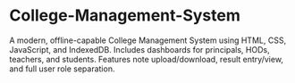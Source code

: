 # College-Management-System
A modern, offline-capable College Management System using HTML, CSS, JavaScript, and IndexedDB. Includes dashboards for principals, HODs, teachers, and students. Features note upload/download, result entry/view, and full user role separation.
